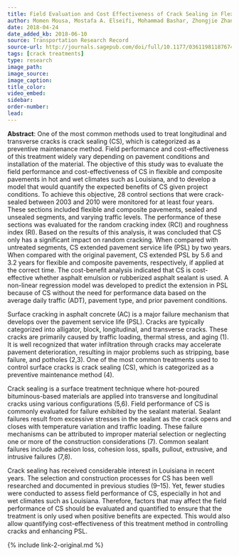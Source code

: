 ```yaml
---
title: Field Evaluation and Cost Effectiveness of Crack Sealing in Flexible and Composite Pavements
author: Momen Mousa, Mostafa A. Elseifi, Mohammad Bashar, Zhongjie Zhang, Kevin Gaspard
date: 2018-04-24
date_added_kb: 2018-06-10
source: Transportation Research Record
source-url: http://journals.sagepub.com/doi/full/10.1177/0361198118767417
tags: [crack treatments]
type: research
image_path:
image_source:
image_caption:
title_color:
video_embed:
sidebar:
order-number:
lead:
---
```

**Abstract**: One of the most common methods used to treat longitudinal and transverse cracks is crack sealing (CS), which is categorized as a preventive maintenance method. Field performance and cost-effectiveness of this treatment widely vary depending on pavement conditions and installation of the material. The objective of this study was to evaluate the field performance and cost-effectiveness of CS in flexible and composite pavements in hot and wet climates such as Louisiana, and to develop a model that would quantify the expected benefits of CS given project conditions.<!--more--> To achieve this objective, 28 control sections that were crack-sealed between 2003 and 2010 were monitored for at least four years. These sections included flexible and composite pavements, sealed and unsealed segments, and varying traffic levels. The performance of these sections was evaluated for the random cracking index (RCI) and roughness index (RI). Based on the results of this analysis, it was concluded that CS only has a significant impact on random cracking. When compared with untreated segments, CS extended pavement service life (PSL) by two years. When compared with the original pavement, CS extended PSL by 5.6 and 3.2 years for flexible and composite pavements, respectively, if applied at the correct time. The cost-benefit analysis indicated that CS is cost-effective whether asphalt emulsion or rubberized asphalt sealant is used. A non-linear regression model was developed to predict the extension in PSL because of CS without the need for performance data based on the average daily traffic (ADT), pavement type, and prior pavement conditions.

Surface cracking in asphalt concrete (AC) is a major failure mechanism that develops over the pavement service life (PSL). Cracks are typically categorized into alligator, block, longitudinal, and transverse cracks. These cracks are primarily caused by traffic loading, thermal stress, and aging (1). It is well recognized that water infiltration through cracks may accelerate pavement deterioration, resulting in major problems such as stripping, base failure, and potholes (2,3). One of the most common treatments used to control surface cracks is crack sealing (CS), which is categorized as a preventive maintenance method (4).

Crack sealing is a surface treatment technique where hot-poured bituminous-based materials are applied into transverse and longitudinal cracks using various configurations (5,6). Field performance of CS is commonly evaluated for failure exhibited by the sealant material. Sealant failures result from excessive stresses in the sealant as the crack opens and closes with temperature variation and traffic loading. These failure mechanisms can be attributed to improper material selection or neglecting one or more of the construction considerations (7). Common sealant failures include adhesion loss, cohesion loss, spalls, pullout, extrusive, and intrusive failures (7,8).

Crack sealing has received considerable interest in Louisiana in recent years. The selection and construction processes for CS has been well researched and documented in previous studies (9–15). Yet, fewer studies were conducted to assess field performance of CS, especially in hot and wet climates such as Louisiana. Therefore, factors that may affect the field performance of CS should be evaluated and quantified to ensure that the treatment is only used when positive benefits are expected. This would also allow quantifying cost-effectiveness of this treatment method in controlling cracks and enhancing PSL.

{% include link-2-original.md %}

